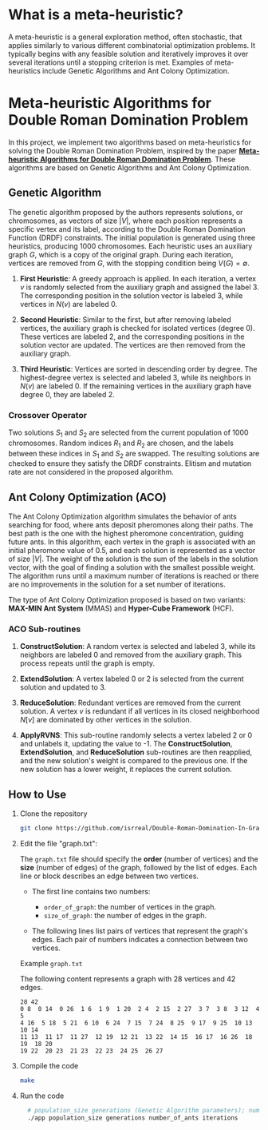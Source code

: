 # What is a meta-heuristic?
A meta-heuristic is a general exploration method, often stochastic, that applies similarly to various different combinatorial optimization problems. It typically begins with any feasible solution and iteratively improves it over several iterations until a stopping criterion is met. Examples of meta-heuristics include Genetic Algorithms and Ant Colony Optimization.


# Meta-heuristic Algorithms for Double Roman Domination Problem

In this project, we implement two algorithms based on meta-heuristics for solving the Double Roman Domination Problem, inspired by the paper [**Meta-heuristic Algorithms for Double Roman Domination Problem**](https://doi.org/10.1016/j.asoc.2024.111306).
 These algorithms are based on Genetic Algorithms and Ant Colony Optimization.

## Genetic Algorithm

The genetic algorithm proposed by the authors represents solutions, or chromosomes, as vectors of size $|V|$, where each position represents a specific vertex and its label, according to the Double Roman Domination Function (DRDF) constraints. The initial population is generated using three heuristics, producing 1000 chromosomes. Each heuristic uses an auxiliary graph $G$, which is a copy of the original graph. During each iteration, vertices are removed from $G$, with the stopping condition being $V(G) = \emptyset$.

1. **First Heuristic**: A greedy approach is applied. In each iteration, a vertex $v$ is randomly selected from the auxiliary graph and assigned the label 3. The corresponding position in the solution vector is labeled 3, while vertices in $N(v)$ are labeled 0.
   
2. **Second Heuristic**: Similar to the first, but after removing labeled vertices, the auxiliary graph is checked for isolated vertices (degree 0). These vertices are labeled 2, and the corresponding positions in the solution vector are updated. The vertices are then removed from the auxiliary graph.

3. **Third Heuristic**: Vertices are sorted in descending order by degree. The highest-degree vertex is selected and labeled 3, while its neighbors in $N(v)$ are labeled 0. If the remaining vertices in the auxiliary graph have degree 0, they are labeled 2.

### Crossover Operator

Two solutions $S_1$ and $S_2$ are selected from the current population of 1000 chromosomes. Random indices $R_1$ and $R_2$ are chosen, and the labels between these indices in $S_1$ and $S_2$ are swapped. The resulting solutions are checked to ensure they satisfy the DRDF constraints. Elitism and mutation rate are not considered in the proposed algorithm.

## Ant Colony Optimization (ACO)

The Ant Colony Optimization algorithm simulates the behavior of ants searching for food, where ants deposit pheromones along their paths. The best path is the one with the highest pheromone concentration, guiding future ants. In this algorithm, each vertex in the graph is associated with an initial pheromone value of 0.5, and each solution is represented as a vector of size $|V|$. The weight of the solution is the sum of the labels in the solution vector, with the goal of finding a solution with the smallest possible weight. The algorithm runs until a maximum number of iterations is reached or there are no improvements in the solution for a set number of iterations.

The type of Ant Colony Optimization proposed is based on two variants: **MAX-MIN Ant System** (MMAS) and **Hyper-Cube Framework** (HCF).

### ACO Sub-routines

1. **ConstructSolution**: A random vertex is selected and labeled 3, while its neighbors are labeled 0 and removed from the auxiliary graph. This process repeats until the graph is empty.

2. **ExtendSolution**: A vertex labeled 0 or 2 is selected from the current solution and updated to 3.

3. **ReduceSolution**: Redundant vertices are removed from the current solution. A vertex $v$ is redundant if all vertices in its closed neighborhood $N[v]$ are dominated by other vertices in the solution.

4. **ApplyRVNS**: This sub-routine randomly selects a vertex labeled 2 or 0 and unlabels it, updating the value to -1. The **ConstructSolution**, **ExtendSolution**, and **ReduceSolution** sub-routines are then reapplied, and the new solution's weight is compared to the previous one. If the new solution has a lower weight, it replaces the current solution.



## How to Use

1. Clone the repository
   ```bash
   git clone https://github.com/isrreal/Double-Roman-Domination-In-Graphs-meta-heuristics.git
2. Edit the file "graph.txt":

   The `graph.txt` file should specify the **order** (number of vertices) and the **size** (number of edges) of the graph, followed by the list of edges. Each line or block describes an edge between two vertices.

   - The first line contains two numbers:
     - `order_of_graph`: the number of vertices in the graph.
     - `size_of_graph`: the number of edges in the graph.
   
   - The following lines list pairs of vertices that represent the graph's edges. Each pair of numbers indicates a connection between two vertices.

   Example `graph.txt`

   The following content represents a graph with 28 vertices and 42 edges.

      ```plaintext
      28 42
      0 8  0 14  0 26  1 6  1 9  1 20  2 4  2 15  2 27  3 7  3 8  3 12  4 5
      4 16  5 18  5 21  6 10  6 24  7 15  7 24  8 25  9 17  9 25  10 13  10 14
      11 13  11 17  11 27  12 19  12 21  13 22  14 15  16 17  16 26  18 19  18 20
      19 22  20 23  21 23  22 23  24 25  26 27

3. Compile the code
   ```bash
   make
   ```
   
4. Run the code
   ```bash
     # population_size generations (Genetic Algorithm parameters); number_of_ants iterations (ACO parameters)
     ./app population_size generations number_of_ants iterations
   ```
